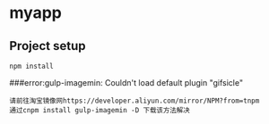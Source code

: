 # myapp

## Project setup
```
npm install
```

###error:gulp-imagemin: Couldn't load default plugin "gifsicle"
```
请前往淘宝镜像网https://developer.aliyun.com/mirror/NPM?from=tnpm
通过cnpm install gulp-imagemin -D 下载该方法解决
```
